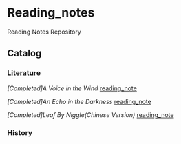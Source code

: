 # Reading_notes
Reading Notes Repository 
## Catalog

### [Literature](./Literature)

*[Completed]A Voice in the Wind* [reading_note](./Literature/A_voice_in_the_wind.md) 


*[Completed]An Echo in the Darkness* [reading_note](./Literature/An_echo_in_the_darkness.md)


*[Completed]Leaf By Niggle(Chinese Version)* [reading_note](./Literature/Leaf_By_Niggle.md)
### History
